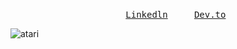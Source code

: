 <p align="center">
  <samp>
    <a href="https://www.linkedin.com/in/saminarp/">Linkedln</a>
    <a href="https://dev.to/saminarp">Dev.to</a>
  </samp> 
</p>

![atari](https://user-images.githubusercontent.com/70382532/138322189-2db8df52-9dcb-40a0-88a8-c365466bd33d.gif)
